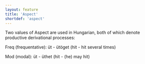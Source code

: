 ```yaml
---
layout: feature
title: 'Aspect'
shortdef: 'aspect'
---
```


Two values of Aspect are used in Hungarian, both of which denote productive derivational processes:

Freq (frequentative): üt - ütöget (hit - hit several times)

Mod (modal): üt - üthet (hit - (he) may hit)
<!-- Interlanguage links updated Út zář 29 20:43:00 CEST 2020 -->
